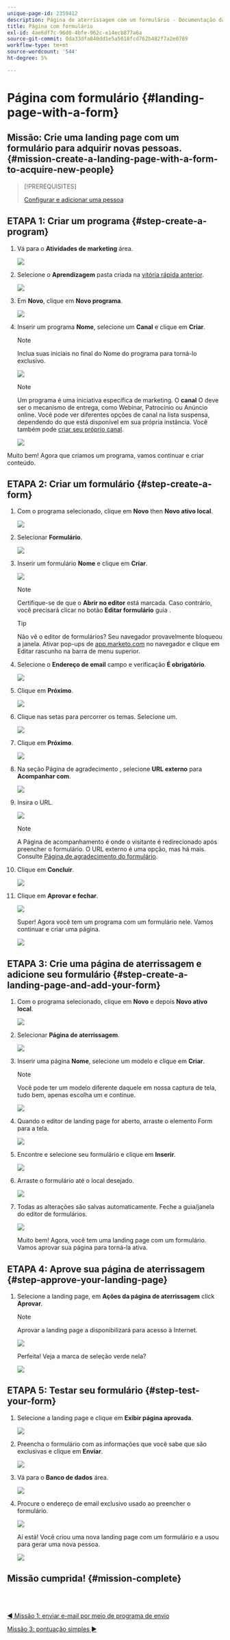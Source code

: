 ```yaml
---
unique-page-id: 2359412
description: Página de aterrissagem com um formulário - Documentação da Marketo - Documentação do produto
title: Página com formulário
exl-id: 4ae6df7c-96d0-4bfe-962c-e14ecb877a6a
source-git-commit: 0da33dfa840dd1e5a5618fcd762b482f7a2e0789
workflow-type: tm+mt
source-wordcount: '544'
ht-degree: 5%

---
```


# Página com formulário {#landing-page-with-a-form}

## Missão: Crie uma landing page com um formulário para adquirir novas pessoas. {#mission-create-a-landing-page-with-a-form-to-acquire-new-people}

>[!PREREQUISITES]
>
>[Configurar e adicionar uma pessoa](/help/marketo/getting-started/quick-wins/get-set-up-and-add-a-person.md)

## ETAPA 1: Criar um programa {#step-create-a-program}

1. Vá para o **Atividades de marketing** área.

   ![](assets/ma.png)

1. Selecione o **Aprendizagem** pasta criada na [vitória rápida anterior](/help/marketo/getting-started/quick-wins/send-an-email.md).

   ![](assets/image2014-9-8-17-3a45-3a34.png)

1. Em **Novo**, clique em **Novo programa**.

   ![](assets/image2014-9-8-17-3a45-3a49.png)

1. Inserir um programa **Nome**, selecione um **Canal** e clique em **Criar**.

   >[!NOTE]
   >
   >Inclua suas iniciais no final do Nome do programa para torná-lo exclusivo.

   ![](assets/image2014-9-8-17-3a46-3a28.png)

   >[!NOTE]
   >
   >Um programa é uma iniciativa específica de marketing. O **canal** O deve ser o mecanismo de entrega, como Webinar, Patrocínio ou Anúncio online. Você pode ver diferentes opções de canal na lista suspensa, dependendo do que está disponível em sua própria instância. Você também pode [criar seu próprio canal](/help/marketo/product-docs/administration/tags/create-a-program-channel.md).

   ![](assets/image2014-9-8-17-3a46-3a47.png)

Muito bem! Agora que criamos um programa, vamos continuar e criar conteúdo.

## ETAPA 2: Criar um formulário {#step-create-a-form}

1. Com o programa selecionado, clique em **Novo** then **Novo ativo local**.

   ![](assets/image2014-9-24-11-3a4-3a29.png)

1. Selecionar **Formulário**.

   ![](assets/image2014-9-24-11-3a4-3a42.png)

1. Inserir um formulário **Nome** e clique em **Criar**.

   ![](assets/image2014-9-24-11-3a5-3a0.png)

   >[!NOTE]
   >
   >Certifique-se de que o **Abrir no editor** está marcada. Caso contrário, você precisará clicar no botão **Editar formulário** guia .

   >[!TIP]
   >
   >Não vê o editor de formulários? Seu navegador provavelmente bloqueou a janela. Ativar pop-ups de [app.marketo.com](https://app.marketo.com/) no navegador e clique em Editar rascunho na barra de menu superior.

1. Selecione o **Endereço de email** campo e verificação **É obrigatório**.

   ![](assets/image2014-9-24-11-3a5-3a27.png)

1. Clique em **Próximo**.

   ![](assets/image2014-9-24-11-3a5-3a44.png)

1. Clique nas setas para percorrer os temas. Selecione um.

   ![](assets/image2014-9-24-11-3a6-3a0.png)

1. Clique em **Próximo**.

   ![](assets/image2014-9-24-11-3a6-3a19.png)

1. Na seção Página de agradecimento , selecione **URL externo** para **Acompanhar com**.

   ![](assets/image2014-9-24-11-3a6-3a35.png)

1. Insira o URL.

   ![](assets/image2014-9-24-11-3a6-3a50.png)

   >[!NOTE]
   >
   >A Página de acompanhamento é onde o visitante é redirecionado após preencher o formulário. O URL externo é uma opção, mas há mais. Consulte [Página de agradecimento do formulário](/help/marketo/product-docs/demand-generation/forms/creating-a-form/set-a-form-thank-you-page.md).

1. Clique em **Concluir**.

   ![](assets/image2014-9-24-11-3a7-3a3.png)

1. Clique em **Aprovar e fechar**.

   ![](assets/image2014-9-24-11-3a7-3a15.png)

   Super! Agora você tem um programa com um formulário nele. Vamos continuar e criar uma página.

   ![](assets/image2014-9-24-11-3a7-3a32.png)

## ETAPA 3: Crie uma página de aterrissagem e adicione seu formulário {#step-create-a-landing-page-and-add-your-form}

1. Com o programa selecionado, clique em **Novo** e depois **Novo ativo local**.

   ![](assets/image2014-9-24-11-3a7-3a51.png)

1. Selecionar **Página de aterrissagem**.

   ![](assets/image2014-9-24-11-3a8-3a5.png)

1. Inserir uma página **Nome**, selecione um modelo e clique em **Criar**.

   >[!NOTE]
   >
   >Você pode ter um modelo diferente daquele em nossa captura de tela, tudo bem, apenas escolha um e continue.

   ![](assets/image2014-9-24-11-3a8-3a23.png)

1. Quando o editor de landing page for aberto, arraste o elemento Form para a tela.

   ![](assets/twentyone.png)

1. Encontre e selecione seu formulário e clique em **Inserir**.

   ![](assets/image2014-9-24-11-3a8-3a53.png)

1. Arraste o formulário até o local desejado.

   ![](assets/image2014-9-24-11-3a9-3a6.png)

1. Todas as alterações são salvas automaticamente. Feche a guia/janela do editor de formulários.

   ![](assets/image2014-9-24-11-3a9-3a19.png)

   Muito bem! Agora, você tem uma landing page com um formulário. Vamos aprovar sua página para torná-la ativa.

## ETAPA 4: Aprove sua página de aterrissagem {#step-approve-your-landing-page}

1. Selecione a landing page, em **Ações da página de aterrissagem** click **Aprovar**.

   >[!NOTE]
   >
   >Aprovar a landing page a disponibilizará para acesso à Internet.

   ![](assets/image2014-9-24-11-3a9-3a37.png)

   Perfeita! Veja a marca de seleção verde nela?

   ![](assets/image2014-9-24-11-3a9-3a53.png)

## ETAPA 5: Testar seu formulário {#step-test-your-form}

1. Selecione a landing page e clique em **Exibir página aprovada**.

   ![](assets/image2014-9-24-11-3a10-3a9.png)

1. Preencha o formulário com as informações que você sabe que são exclusivas e clique em **Enviar**.

   ![](assets/image2014-9-24-11-3a10-3a23.png)

1. Vá para o **Banco de dados** área.

   ![](assets/db-1.png)

1. Procure o endereço de email exclusivo usado ao preencher o formulário.

   ![](assets/30.png)

   Aí está! Você criou uma nova landing page com um formulário e a usou para gerar uma nova pessoa.

   ![](assets/thirty-one.png)

## Missão cumprida! {#mission-complete}

<br> 

[◄ Missão 1: enviar e-mail por meio de programa de envio](/help/marketo/getting-started/quick-wins/send-an-email.md)

[Missão 3: pontuação simples ►](/help/marketo/getting-started/quick-wins/simple-scoring.md)
